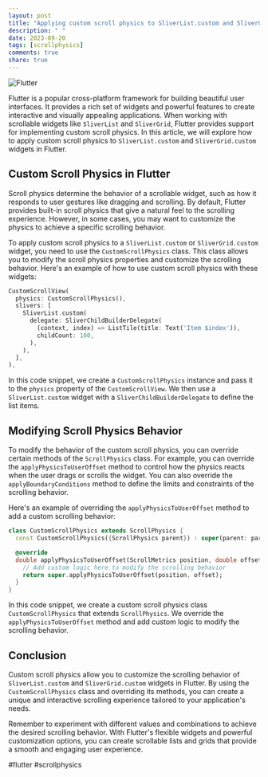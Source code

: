 ```yaml
---
layout: post
title: "Applying custom scroll physics to SliverList.custom and SliverGrid.custom in Flutter"
description: " "
date: 2023-09-20
tags: [scrollphysics]
comments: true
share: true
---
```


![Flutter](https://www.gstatic.com/devrel-devsite/prod/v3579f95142d82ccea9c0b282fcbc2e947e6df857fdc475399680c128770bc01a/flutter/images/lockup.png)

Flutter is a popular cross-platform framework for building beautiful user interfaces. It provides a rich set of widgets and powerful features to create interactive and visually appealing applications. When working with scrollable widgets like `SliverList` and `SliverGrid`, Flutter provides support for implementing custom scroll physics. In this article, we will explore how to apply custom scroll physics to `SliverList.custom` and `SliverGrid.custom` widgets in Flutter.

## Custom Scroll Physics in Flutter

Scroll physics determine the behavior of a scrollable widget, such as how it responds to user gestures like dragging and scrolling. By default, Flutter provides built-in scroll physics that give a natural feel to the scrolling experience. However, in some cases, you may want to customize the physics to achieve a specific scrolling behavior.

To apply custom scroll physics to a `SliverList.custom` or `SliverGrid.custom` widget, you need to use the `CustomScrollPhysics` class. This class allows you to modify the scroll physics properties and customize the scrolling behavior. Here's an example of how to use custom scroll physics with these widgets:

```dart
CustomScrollView(
  physics: CustomScrollPhysics(),
  slivers: [
    SliverList.custom(
      delegate: SliverChildBuilderDelegate(
        (context, index) => ListTile(title: Text('Item $index')),
        childCount: 100,
      ),
    ),
  ],
),
```

In this code snippet, we create a `CustomScrollPhysics` instance and pass it to the `physics` property of the `CustomScrollView`. We then use a `SliverList.custom` widget with a `SliverChildBuilderDelegate` to define the list items. 

## Modifying Scroll Physics Behavior

To modify the behavior of the custom scroll physics, you can override certain methods of the `ScrollPhysics` class. For example, you can override the `applyPhysicsToUserOffset` method to control how the physics reacts when the user drags or scrolls the widget. You can also override the `applyBoundaryConditions` method to define the limits and constraints of the scrolling behavior.

Here's an example of overriding the `applyPhysicsToUserOffset` method to add a custom scrolling behavior:

```dart
class CustomScrollPhysics extends ScrollPhysics {
  const CustomScrollPhysics({ScrollPhysics parent}) : super(parent: parent);

  @override
  double applyPhysicsToUserOffset(ScrollMetrics position, double offset) {
    // Add custom logic here to modify the scrolling behavior
    return super.applyPhysicsToUserOffset(position, offset);
  }
}
```

In this code snippet, we create a custom scroll physics class `CustomScrollPhysics` that extends `ScrollPhysics`. We override the `applyPhysicsToUserOffset` method and add custom logic to modify the scrolling behavior. 

## Conclusion

Custom scroll physics allow you to customize the scrolling behavior of `SliverList.custom` and `SliverGrid.custom` widgets in Flutter. By using the `CustomScrollPhysics` class and overriding its methods, you can create a unique and interactive scrolling experience tailored to your application's needs.

Remember to experiment with different values and combinations to achieve the desired scrolling behavior. With Flutter's flexible widgets and powerful customization options, you can create scrollable lists and grids that provide a smooth and engaging user experience.

#flutter #scrollphysics